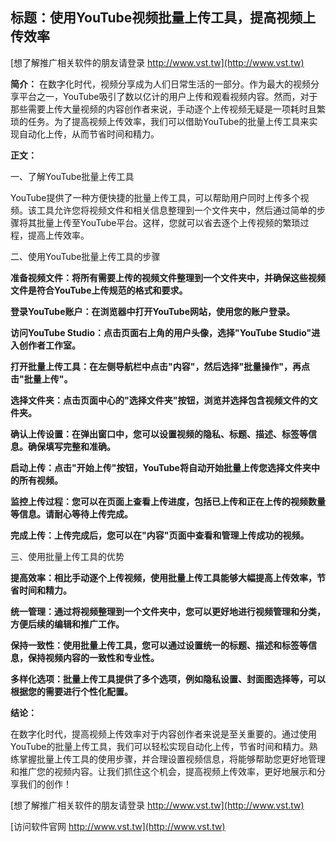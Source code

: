 ## **标题：使用YouTube视频批量上传工具，提高视频上传效率**

[想了解推广相关软件的朋友请登录 http://www.vst.tw](http://www.vst.tw)

**简介：**
在数字化时代，视频分享成为人们日常生活的一部分。作为最大的视频分享平台之一，YouTube吸引了数以亿计的用户上传和观看视频内容。然而，对于那些需要上传大量视频的内容创作者来说，手动逐个上传视频无疑是一项耗时且繁琐的任务。为了提高视频上传效率，我们可以借助YouTube的批量上传工具来实现自动化上传，从而节省时间和精力。

**正文：**

一、了解YouTube批量上传工具

YouTube提供了一种方便快捷的批量上传工具，可以帮助用户同时上传多个视频。该工具允许您将视频文件和相关信息整理到一个文件夹中，然后通过简单的步骤将其批量上传至YouTube平台。这样，您就可以省去逐个上传视频的繁琐过程，提高上传效率。

二、使用YouTube批量上传工具的步骤

**准备视频文件：将所有需要上传的视频文件整理到一个文件夹中，并确保这些视频文件是符合YouTube上传规范的格式和要求。**

**登录YouTube账户：在浏览器中打开YouTube网站，使用您的账户登录。**

**访问YouTube Studio：点击页面右上角的用户头像，选择"YouTube Studio"进入创作者工作室。**

**打开批量上传工具：在左侧导航栏中点击"内容"，然后选择"批量操作"，再点击"批量上传"。**

**选择文件夹：点击页面中心的"选择文件夹"按钮，浏览并选择包含视频文件的文件夹。**

**确认上传设置：在弹出窗口中，您可以设置视频的隐私、标题、描述、标签等信息。确保填写完整和准确。**

**启动上传：点击"开始上传"按钮，YouTube将自动开始批量上传您选择文件夹中的所有视频。**

**监控上传过程：您可以在页面上查看上传进度，包括已上传和正在上传的视频数量等信息。请耐心等待上传完成。**

**完成上传：上传完成后，您可以在"内容"页面中查看和管理上传成功的视频。**

三、使用批量上传工具的优势

**提高效率：相比手动逐个上传视频，使用批量上传工具能够大幅提高上传效率，节省时间和精力。**

**统一管理：通过将视频整理到一个文件夹中，您可以更好地进行视频管理和分类，方便后续的编辑和推广工作。**

**保持一致性：使用批量上传工具，您可以通过设置统一的标题、描述和标签等信息，保持视频内容的一致性和专业性。**

**多样化选项：批量上传工具提供了多个选项，例如隐私设置、封面图选择等，可以根据您的需要进行个性化配置。**

**结论：**

在数字化时代，提高视频上传效率对于内容创作者来说是至关重要的。通过使用YouTube的批量上传工具，我们可以轻松实现自动化上传，节省时间和精力。熟练掌握批量上传工具的使用步骤，并合理设置视频信息，将能够帮助您更好地管理和推广您的视频内容。让我们抓住这个机会，提高视频上传效率，更好地展示和分享我们的创作！

[想了解推广相关软件的朋友请登录 http://www.vst.tw](http://www.vst.tw)


[访问软件官网 http://www.vst.tw](http://www.vst.tw)
